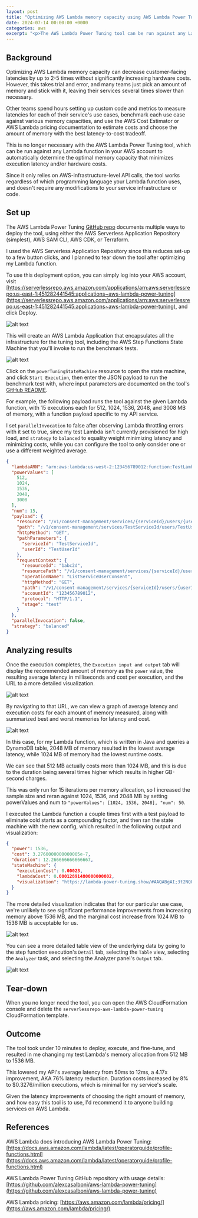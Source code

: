 ```yaml
---
layout: post
title: "Optimizing AWS Lambda memory capacity using AWS Lambda Power Tuning"
date: 2024-07-14 00:00:00 +0000
categories: aws
excerpt: "<p>The AWS Lambda Power Tuning tool can be run against any Lambda function in your AWS account to determine its optimal memory capacity to minimize execution latency and/or hardware costs, and takes just a few button clicks to set up.</p>"
---
```


## Background

Optimizing AWS Lambda memory capacity can decrease customer-facing latencies by up to 2-5 times without significantly increasing hardware costs.  However, this takes trial and error, and many teams just pick an amount of memory and stick with it, leaving their services several times slower than necessary.

Other teams spend hours setting up custom code and metrics to measure latencies for each of their service's use cases, benchmark each use case against various memory capacities, and use the AWS Cost Estimator or AWS Lambda pricing documentation to estimate costs and choose the amount of memory with the best latency-to-cost tradeoff.

This is no longer necessary with the AWS Lambda Power Tuning tool, which can be run against any Lambda function in your AWS account to automatically determine the optimal memory capacity that minimizes execution latency and/or hardware costs.

Since it only relies on AWS-infrastructure-level API calls, the tool works regardless of which programming language your Lambda function uses, and doesn't require any modifications to your service infrastructure or code.

## Set up

The AWS Lambda Power Tuning [GitHub repo](https://github.com/alexcasalboni/aws-lambda-power-tuning) documents multiple ways to deploy the tool, using either the AWS Serverless Application Repository (simplest), AWS SAM CLI, AWS CDK, or Terraform.

I used the AWS Serverless Application Repository since this reduces set-up to a few button clicks, and I planned to tear down the tool after optimizing my Lambda function.

To use this deployment option, you can simply log into your AWS account, visit [https://serverlessrepo.aws.amazon.com/applications/arn:aws:serverlessrepo:us-east-1:451282441545:applications~aws-lambda-power-tuning](https://serverlessrepo.aws.amazon.com/applications/arn:aws:serverlessrepo:us-east-1:451282441545:applications~aws-lambda-power-tuning), and click Deploy.

![alt text](/images/20240714_AWSLambdaPowerTuning_AWSServerlessRepoAppPage.png "AWS Serverless Repo application page for the AWS Lambda Power Tuning tool")

This will create an AWS Lambda Application that encapsulates all the infrastructure for the tuning tool, including the AWS Step Functions State Machine that you'll invoke to run the benchmark tests.

![alt text](/images/20240714_AWSLambdaPowerTuning_AppResources.png "AWS Lambda Power Tuning application resources")

Click on the `powerTuningStateMachine` resource to open the state machine, and click `Start Execution`, then enter the JSON payload to run the benchmark test with, where input parameters are documented on the tool's [GitHub README](https://github.com/alexcasalboni/aws-lambda-power-tuning).

For example, the following payload runs the tool against the given Lambda function, with 15 executions each for 512, 1024, 1536, 2048, and 3008 MB of memory, with a function payload specific to my API service.

I set `parallelInvocation` to false after observing Lambda throttling errors with it set to true, since my test Lambda isn't currently provisioned for high load, and `strategy` to `balanced` to equality weight minimizing latency and minimizing costs, while you can configure the tool to only consider one or use a different weighted average.

```json
{
  "lambdaARN": "arn:aws:lambda:us-west-2:123456789012:function:TestLambdaFunctionName",
  "powerValues": [
    512,
    1024,
    1536,
    2048,
    3008
  ],
  "num": 15,
  "payload": {
    "resource": "/v1/consent-management/services/{serviceId}/users/{userId}/consents",
    "path": "/v1/consent-management/services/TestServiceId/users/TestUserId/consents",
    "httpMethod": "GET",
    "pathParameters": {
      "serviceId": "TestServiceId",
      "userId": "TestUserId"
    },
    "requestContext": {
      "resourceId": "1abc2d",
      "resourcePath": "/v1/consent-management/services/{serviceId}/users/{userId}/consents",
      "operationName": "ListServiceUserConsent",
      "httpMethod": "GET",
      "path": "/v1/consent-management/services/{serviceId}/users/{userId}/consents",
      "accountId": "123456789012",
      "protocol": "HTTP/1.1",
      "stage": "test"
    }
  },
  "parallelInvocation": false,
  "strategy": "balanced"
}
```

## Analyzing results

Once the execution completes, the `Execution input and output` tab will display the recommended amount of memory as the `power` value, the resulting average latency in milliseconds and cost per execution, and the URL to a more detailed visualization.

![alt text](/images/20240714_AWSLambdaPowerTuning_ExecutionOutput.png "AWS Lambda Power Tuning execution output")

By navigating to that URL, we can view a graph of average latency and execution costs for each amount of memory measured, along with summarized best and worst memories for latency and cost.

![alt text](/images/20240714_AWSLambdaPowerTuningResults.png "AWS Lambda Power Tuning results visualization")

In this case, for my Lambda function, which is written in Java and queries a DynamoDB table, 2048 MB of memory resulted in the lowest average latency, while 1024 MB of memory had the lowest runtime costs.

We can see that 512 MB actually costs more than 1024 MB, and this is due to the duration being several times higher which results in higher GB-second charges.

This was only run for 15 iterations per memory allocation, so I increased the sample size and reran against 1024, 1536, and 2048 MB by setting powerValues and num to `"powerValues": [1024, 1536, 2048], "num": 50`.

I executed the Lambda function a couple times first with a test payload to eliminate cold starts as a compounding factor, and then ran the state machine with the new config, which resulted in the following output and visualization:

```json
{
  "power": 1536,
  "cost": 3.2760000000000005e-7,
  "duration": 12.266666666666667,
  "stateMachine": {
    "executionCost": 0.00023,
    "lambdaCost": 0.00012891480000000002,
    "visualization": "https://lambda-power-tuning.show/#AAQABgAI;3t2NQUREREFERExB;ilmiNADhrzRWgeo0"
  }
}
```

The more detailed visualization indicates that for our particular use case, we're unlikely to see significant performance improvements from increasing memory above 1536 MB, and the marginal cost increase from 1024 MB to 1536 MB is acceptable for us.

![alt text](/images/20240714_AWSLambdaPowerTuningResultsRun2.png "AWS Lambda Power Tuning results visualization for second run")

You can see a more detailed table view of the underlying data by going to the step function execution's `Detail` tab, selecting the `Table` view, selecting the `Analyzer` task, and selecting the Analyzer panel's `Output` tab.

![alt text](/images/20240714_AWSLambdaPowerTuningResultsAnalyzerDetails.png "AWS Lambda Power Tuning results table view for second run")

## Tear-down

When you no longer need the tool, you can open the AWS CloudFormation console and delete the `serverlessrepo-aws-lambda-power-tuning` CloudFormation template.

## Outcome

The tool took under 10 minutes to deploy, execute, and fine-tune, and resulted in me changing my test Lambda's memory allocation from 512 MB to 1536 MB.

This lowered my API's average latency from 50ms to 12ms, a 4.17x improvement, AKA 76% latency reduction.  Duration costs increased by 8% to $0.3276/million executions, which is minimal for my service's scale.

Given the latency improvements of choosing the right amount of memory, and how easy this tool is to use, I'd recommend it to anyone building services on AWS Lambda.

## References

AWS Lambda docs introducing AWS Lambda Power Tuning: [https://docs.aws.amazon.com/lambda/latest/operatorguide/profile-functions.html](https://docs.aws.amazon.com/lambda/latest/operatorguide/profile-functions.html)

AWS Lambda Power Tuning GitHub repository with usage details: [https://github.com/alexcasalboni/aws-lambda-power-tuning](https://github.com/alexcasalboni/aws-lambda-power-tuning)

AWS Lambda pricing: [https://aws.amazon.com/lambda/pricing/](https://aws.amazon.com/lambda/pricing/)
